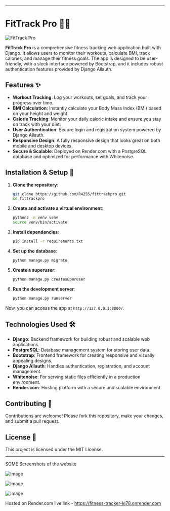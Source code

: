 

---

# FitTrack Pro 🏋️‍♂️

![FitTrack Pro](https://user-images.githubusercontent.com/yourimage.png) <!-- Replace with your image URL -->

**FitTrack Pro** is a comprehensive fitness tracking web application built with Django. It allows users to monitor their workouts, calculate BMI, track calories, and manage their fitness goals. The app is designed to be user-friendly, with a sleek interface powered by Bootstrap, and it includes robust authentication features provided by Django Allauth.

## Features ✨

- **Workout Tracking**: Log your workouts, set goals, and track your progress over time.
- **BMI Calculation**: Instantly calculate your Body Mass Index (BMI) based on your height and weight.
- **Calorie Tracking**: Monitor your daily caloric intake and ensure you stay on track with your diet.
- **User Authentication**: Secure login and registration system powered by Django Allauth.
- **Responsive Design**: A fully responsive design that looks great on both mobile and desktop devices.
- **Secure & Scalable**: Deployed on Render.com with a PostgreSQL database and optimized for performance with Whitenoise.



## Installation & Setup 🚀

1. **Clone the repository**:
    ```bash
    git clone https://github.com/R4255/fittrackpro.git
    cd fittrackpro
    ```

2. **Create and activate a virtual environment**:
    ```bash
    python3 -m venv venv
    source venv/bin/activate
    ```

3. **Install dependencies**:
    ```bash
    pip install -r requirements.txt
    ```

4. **Set up the database**:
    ```bash
    python manage.py migrate
    ```

5. **Create a superuser**:
    ```bash
    python manage.py createsuperuser
    ```

6. **Run the development server**:
    ```bash
    python manage.py runserver
    ```

Now, you can access the app at `http://127.0.0.1:8000/`.



## Technologies Used 🛠️

- **Django**: Backend framework for building robust and scalable web applications.
- **PostgreSQL**: Database management system for storing user data.
- **Bootstrap**: Frontend framework for creating responsive and visually appealing designs.
- **Django Allauth**: Handles authentication, registration, and account management.
- **Whitenoise**: For serving static files efficiently in a production environment.
- **Render.com**: Hosting platform with a secure and scalable environment.

## Contributing 🤝

Contributions are welcome! Please fork this repository, make your changes, and submit a pull request.

## License 📜

This project is licensed under the MIT License. 

---



SOME Screenshots of the website 

![image](https://github.com/user-attachments/assets/be9dc8ea-bf2d-49a8-9e0c-cfda91bce3df)

![image](https://github.com/user-attachments/assets/cd77987d-7366-41a4-99e7-e059932a0bce)

![image](https://github.com/user-attachments/assets/099030a4-9c8f-425f-99e0-cf7436ee2bab)


Hosted on Render.com 
live link - https://fitness-tracker-kj78.onrender.com